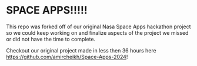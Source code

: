 # SPACE APPS!!!!!

This repo was forked off of our original Nasa Space Apps hackathon project so we could keep working on and finalize aspects of the project we missed or did not have the time to complete.

Checkout our original project made in less then 36 hours here https://github.com/amircheikh/Space-Apps-2024!
